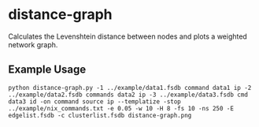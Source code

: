 # distance-graph

Calculates the Levenshtein distance between nodes and plots a weighted network graph.

## Example Usage
`python distance-graph.py -1 ../example/data1.fsdb command data1 ip -2 ../example/data2.fsdb commands data2 ip -3 ../example/data3.fsdb cmd data3 id -on command source ip --templatize -stop ../example/nix_commands.txt -e 0.05 -w 10 -H 8 -fs 10 -ns 250 -E edgelist.fsdb -c clusterlist.fsdb distance-graph.png`
